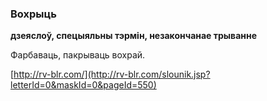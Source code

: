 ### Вохрыць
**дзеяслоў, спецыяльны тэрмін, незакончанае трыванне**

Фарбаваць, пакрываць вохрай.

<a rel="author">[http://rv-blr.com/](http://rv-blr.com/slounik.jsp?letterId=0&maskId=0&pageId=550)</a>
